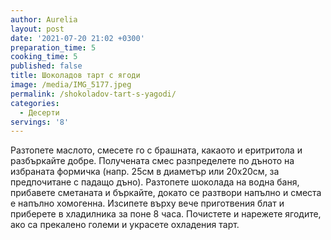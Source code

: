 ```yaml
---
author: Aurelia
layout: post
date: '2021-07-20 21:02 +0300'
preparation_time: 5
cooking_time: 5
published: false
title: Шоколадов тарт с ягоди
image: /media/IMG_5177.jpeg
permalink: /shokoladov-tart-s-yagodi/
categories:
  - Десерти
servings: '8'
---
```

Разтопете маслото, смесете го с брашната, какаото и еритритола и разбъркайте добре. Получената смес разпределете по дъното на избраната формичка (напр. 25см в диаметър или 20х20см, за предпочитане с падащо дъно).
Разтопете шоколада на водна баня, прибавете сметаната и бъркайте, докато се разтвори напълно и сместа е напълно хомогенна. Изсипете върху вече приготвения блат и приберете в хладилника за поне 8 часа. 
Почистете и нарежете ягодите, ако са прекалено големи и украсете охладения тарт. 